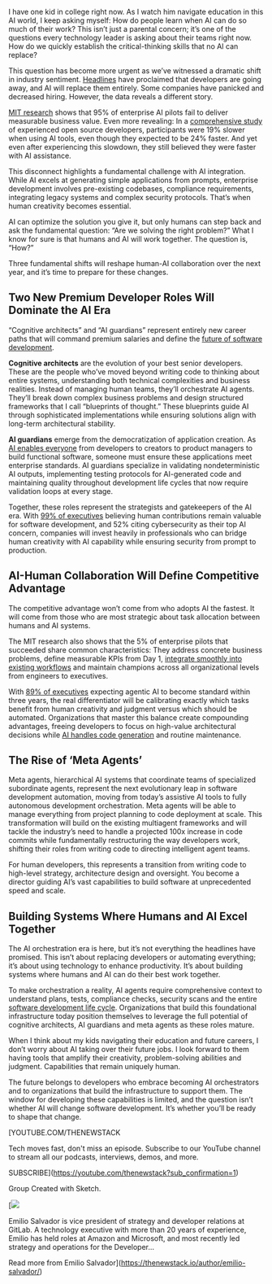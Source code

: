 I have one kid in college right now. As I watch him navigate education in this AI world, I keep asking myself: How do people learn when AI can do so much of their work? This isn’t just a parental concern; it’s one of the questions every technology leader is asking about their teams right now. How do we quickly establish the critical-thinking skills that no AI can replace?

This question has become more urgent as we’ve witnessed a dramatic shift in industry sentiment. [Headlines](https://www.cnn.com/2025/08/28/tech/computer-science-graduates-job-hunt-ai) have proclaimed that developers are going away, and AI will replace them entirely. Some companies have panicked and decreased hiring. However, the data reveals a different story.

[MIT research](https://fortune.com/2025/08/21/an-mit-report-that-95-of-ai-pilots-fail-spooked-investors-but-the-reason-why-those-pilots-failed-is-what-should-make-the-c-suite-anxious/) shows that 95% of enterprise AI pilots fail to deliver measurable business value. Even more revealing: In a [comprehensive study](https://metr.org/blog/2025-07-10-early-2025-ai-experienced-os-dev-study/) of experienced open source developers, participants were 19% slower when using AI tools, even though they expected to be 24% faster. And yet even after experiencing this slowdown, they still believed they were faster with AI assistance.

This disconnect highlights a fundamental challenge with AI integration. While AI excels at generating simple applications from prompts, enterprise development involves pre-existing codebases, compliance requirements, integrating legacy systems and complex security protocols. That’s when human creativity becomes essential.

AI can optimize the solution you give it, but only humans can step back and ask the fundamental question: “Are we solving the right problem?” What I know for sure is that humans and AI will work together. The question is, “How?”

Three fundamental shifts will reshape human-AI collaboration over the next year, and it’s time to prepare for these changes.

## **Two New Premium Developer Roles Will Dominate the AI Era**

“Cognitive architects” and “AI guardians” represent entirely new career paths that will command premium salaries and define the [future of software development](https://thenewstack.io/cisos-prepare-for-softwares-agentic-future-today/).

**Cognitive architects** are the evolution of your best senior developers. These are the people who’ve moved beyond writing code to thinking about entire systems, understanding both technical complexities and business realities. Instead of managing human teams, they’ll orchestrate AI agents. They’ll break down complex business problems and design structured frameworks that I call “blueprints of thought.” These blueprints guide AI through sophisticated implementations while ensuring solutions align with long-term architectural stability.

**AI guardians** emerge from the democratization of application creation. As [AI enables everyone](https://thenewstack.io/software-delivery-enablement-not-developer-productivity/) from developers to creators to product managers to build functional software, someone must ensure these applications meet enterprise standards. AI guardians specialize in validating nondeterministic AI outputs, implementing testing protocols for AI-generated code and maintaining quality throughout development life cycles that now require validation loops at every stage.

Together, these roles represent the strategists and gatekeepers of the AI era. With [99% of executives](https://about.gitlab.com/software-innovation-report/) believing human contributions remain valuable for software development, and 52% citing cybersecurity as their top AI concern, companies will invest heavily in professionals who can bridge human creativity with AI capability while ensuring security from prompt to production.

## **AI-Human Collaboration Will Define Competitive Advantage**

The competitive advantage won’t come from who adopts AI the fastest. It will come from those who are most strategic about task allocation between humans and AI systems.

The MIT research also shows that the 5% of enterprise pilots that succeeded share common characteristics: They address concrete business problems, define measurable KPIs from Day 1, [integrate smoothly into existing workflows](https://thenewstack.io/prepare-developers-for-integrating-ai-into-their-workflows/) and maintain champions across all organizational levels from engineers to executives.

With [89% of executives](https://about.gitlab.com/software-innovation-report/) expecting agentic AI to become standard within three years, the real differentiator will be calibrating exactly which tasks benefit from human creativity and judgment versus which should be automated. Organizations that master this balance create compounding advantages, freeing developers to focus on high-value architectural decisions while [AI handles code generation](https://thenewstack.io/how-generative-ai-can-increase-developer-productivity-now/) and routine maintenance.

## **The Rise of ‘Meta Agents’**

Meta agents, hierarchical AI systems that coordinate teams of specialized subordinate agents, represent the next evolutionary leap in software development automation, moving from today’s assistive AI tools to fully autonomous development orchestration. Meta agents will be able to manage everything from project planning to code deployment at scale. This transformation will build on the existing multiagent frameworks and will tackle the industry’s need to handle a projected 100x increase in code commits while fundamentally restructuring the way developers work, shifting their roles from writing code to directing intelligent agent teams.

For human developers, this represents a transition from writing code to high-level strategy, architecture design and oversight. You become a director guiding AI’s vast capabilities to build software at unprecedented speed and scale.

## **Building Systems Where Humans and AI Excel Together**

The AI orchestration era is here, but it’s not everything the headlines have promised. This isn’t about replacing developers or automating everything; it’s about using technology to enhance productivity. It’s about building systems where humans and AI can do their best work together.

To make orchestration a reality, AI agents require comprehensive context to understand plans, tests, compliance checks, security scans and the entire [software development life cycle](https://thenewstack.io/how-ai-is-reshaping-the-software-development-life-cycle/). Organizations that build this foundational infrastructure today position themselves to leverage the full potential of cognitive architects, AI guardians and meta agents as these roles mature.

When I think about my kids navigating their education and future careers, I don’t worry about AI taking over their future jobs. I look forward to them having tools that amplify their creativity, problem-solving abilities and judgment. Capabilities that remain uniquely human.

The future belongs to developers who embrace becoming AI orchestrators and to organizations that build the infrastructure to support them. The window for developing these capabilities is limited, and the question isn’t whether AI will change software development. It’s whether you’ll be ready to shape that change.

[YOUTUBE.COM/THENEWSTACK

Tech moves fast, don't miss an episode. Subscribe to our YouTube
channel to stream all our podcasts, interviews, demos, and more.

SUBSCRIBE](https://youtube.com/thenewstack?sub_confirmation=1)

Group
Created with Sketch.

[![](https://cdn.thenewstack.io/media/2025/10/ed434b4b-cropped-6f21509b-emilio-salvador.jpeg)

Emilio Salvador is vice president of strategy and developer relations at GitLab. A technology executive with more than 20 years of experience, Emilio has held roles at Amazon and Microsoft, and most recently led strategy and operations for the Developer...

Read more from Emilio Salvador](https://thenewstack.io/author/emilio-salvador/)